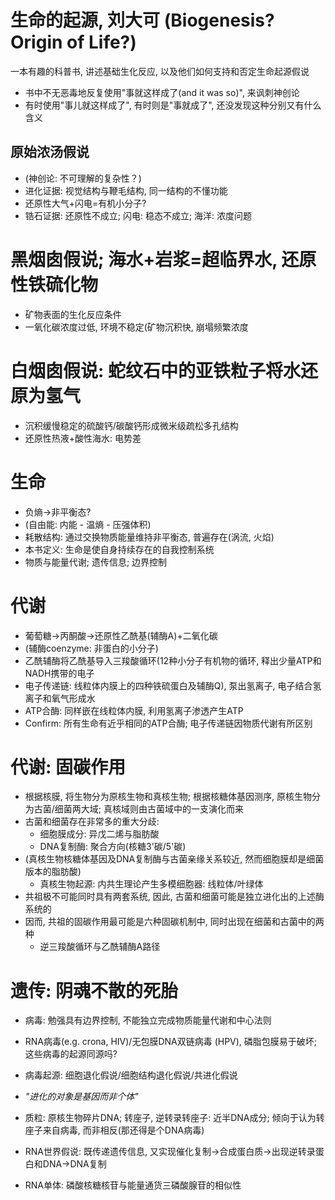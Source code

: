 # 生命的起源, 刘大可 (Biogenesis? Origin of Life?)

一本有趣的科普书, 讲述基础生化反应, 以及他们如何支持和否定生命起源假说

* 书中不无恶毒地反复使用"事就这样成了(and it was so)", 来讽刺神创论
* 有时使用"事儿就这样成了", 有时则是"事就成了", 还没发现这种分别又有什么含义

## 原始浓汤假说

* (神创论: 不可理解的复杂性？)
* 进化证据: 视觉结构与鞭毛结构, 同一结构的不懂功能
* 还原性大气+闪电=有机小分子?
* 锆石证据: 还原性不成立; 闪电: 稳态不成立; 海洋: 浓度问题

# 黑烟囱假说; 海水+岩浆=超临界水, 还原性铁硫化物

* 矿物表面的生化反应条件
* 一氧化碳浓度过低, 环境不稳定(矿物沉积快, 崩塌频繁浓度

# 白烟囱假说: 蛇纹石中的亚铁粒子将水还原为氢气

* 沉积缓慢稳定的硫酸钙/碳酸钙形成微米级疏松多孔结构
* 还原性热液+酸性海水: 电势差

# 生命

* 负熵->非平衡态?
* (自由能: 内能 - 温熵 - 压强体积)
* 耗散结构: 通过交换物质能量维持非平衡态, 普遍存在(涡流, 火焰)
* 本书定义: 生命是使自身持续存在的自我控制系统
* 物质与能量代谢; 遗传信息; 边界控制

# 代谢

* 葡萄糖->丙酮酸->还原性乙酰基(辅酶A)+二氧化碳
* (辅酶coenzyme: 非蛋白的小分子)
* 乙酰辅酶将乙酰基导入三羧酸循环(12种小分子有机物的循环, 释出少量ATP和NADH携带的电子
* 电子传递链: 线粒体内膜上的四种铁硫蛋白及辅酶Q), 泵出氢离子, 电子结合氢离子和氧气形成水
* ATP合酶: 同样嵌在线粒体内膜, 利用氢离子渗透产生ATP
* Confirm: 所有生命有近乎相同的ATP合酶; 电子传递链因物质代谢有所区别

# 代谢: 固碳作用

* 根据核膜, 将生物分为原核生物和真核生物; 根据核糖体基因测序, 原核生物分为古菌/细菌两大域; 真核域则由古菌域中的一支演化而来
* 古菌和细菌存在非常多的重大分歧:
    * 细胞膜成分: 异戊二烯与脂肪酸
    * DNA复制酶: 聚合方向(核糖3'碳/5'碳)
* (真核生物核糖体基因及DNA复制酶与古菌亲缘关系较近, 然而细胞膜却是细菌版本的脂肪酸)
    * 真核生物起源: 内共生理论产生多模细胞器: 线粒体/叶绿体
* 共祖极不可能同时具有两套系统, 因此, 古菌和细菌可能是独立进化出的上述酶系统的
* 因而, 共祖的固碳作用最可能是六种固碳机制中, 同时出现在细菌和古菌中的两种
    * 逆三羧酸循环与乙酰辅酶A路径




# 遗传: 阴魂不散的死胎

* 病毒: 勉强具有边界控制, 不能独立完成物质能量代谢和中心法则
* RNA病毒(e.g. crona, HIV)/无包膜DNA双链病毒 (HPV), 磷脂包膜易于破坏; 这些病毒的起源同源吗?


* 病毒起源: 细胞退化假说/细胞结构退化假说/共进化假说
* *"进化的对象是基因而非个体"*
* 质粒: 原核生物碎片DNA; 转座子, 逆转录转座子: 近半DNA成分; 倾向于认为转座子来自病毒, 而非相反(那还得是个DNA病毒)

* RNA世界假说: 既传递遗传信息, 又实现催化复制->合成蛋白质->出现逆转录蛋白和DNA->DNA复制
* RNA单体: 磷酸核糖核苷与能量通货三磷酸腺苷的相似性
